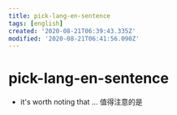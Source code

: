```yaml
---
title: pick-lang-en-sentence
tags: [english]
created: '2020-08-21T06:39:43.335Z'
modified: '2020-08-21T06:41:56.090Z'
---
```


# pick-lang-en-sentence

- it's worth noting that ... 值得注意的是
